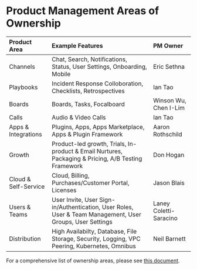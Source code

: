 # Product Management Areas of Ownership

| Product Area | Example Features | PM Owner |
| :--- | :--- | :--- |
| Channels | Chat, Search, Notifications, Status, User Settings, Onboarding, Mobile | Eric Sethna |
| Playbooks | Incident Response Colloboration, Checklists, Retrospectives | Ian Tao |
| Boards | Boards, Tasks, Focalboard | Winson Wu, Chen I-Lim |
| Calls | Audio & Video Calls | Ian Tao |
| Apps & Integrations | Plugins, Apps, Apps Marketplace, Apps & Plugin Framework | Aaron Rothschild |
| Growth | Product-led growth, Trials, In-product & Email Nurtures, Packaging & Pricing, A/B Testing Framework | Don Hogan |
| Cloud & Self-Service | Cloud, Billing, Purchases/Customer Portal, Licenses | Jason Blais |
| Users & Teams | User Invite, User Sign-in/Authentication, User Roles, User & Team Management, User Groups, User Settings| Laney Coletti-Saracino|
| Distribution | High Availabilty, Database, File Storage, Security, Logging, VPC Peering, Kubernetes, Omnibus | Neil Barnett |

For a comprehensive list of ownership areas, please see [this document](https://docs.google.com/document/d/1E1JvtBZs-9D6QEbwm4sLO9SyqSPrHUvrD-V0yvxoOPE/edit?usp=sharing).

